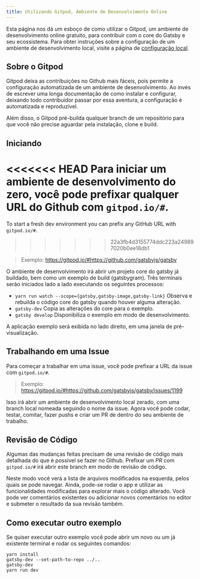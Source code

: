 ```yaml
---
title: Utilizando Gitpod, Ambiente de Desenvolvimento Online
---
```


Esta página nos dá um esboço de como utilizar o Gitpod, um ambiente de desenvolvimento online gratuito, para contribuir com o core do Gatsby e seu ecossistema. Para obter instruções sobre a configuração de um ambiente de desenvolvimento local, visite a página de [configuração local](/contributing/setting-up-your-local-dev-environment/).

## Sobre o Gitpod

Gitpod deixa as contribuições no Github mais fáceis, pois permite a configuração automatizada de um ambiente de desenvolvimento. Ao invés de escrever uma longa
documentação de como instalar e configurar, deixando todo contribuidor passar por essa aventura, a configuração é automatizada e reproduzível.

Além disso, o Gitpod pré-builda qualquer branch de um repositório para que você não precise aguardar pela instalação, clone e build.

## Iniciando

<<<<<<< HEAD
Para iniciar um ambiente de desenvolvimento do zero, você pode prefixar qualquer URL do Github com `gitpod.io/#`.
=======
To start a fresh dev environment you can prefix any GitHub URL with `gitpod.io/#`.
>>>>>>> 22a3fb4d3155774ddc223a249897020b0ee18db1

> Exemplo: https://gitpod.io/#https://github.com/gatsbyjs/gatsby

O ambiente de desenvolvimento irá abrir um projeto core do gatsby já buildado, bem como um exemplo de build (gatsbygram).
Três terminais serão iniciados lado a lado executando os seguintes processos:

- `yarn run watch --scope={gatsby,gatsby-image,gatsby-link}`
  Observa e rebuilda o código core do gatsby quando houver alguma alteração.
- `gatsby-dev`
  Copia as alterações do core para o exemplo.
- `gatsby develop`
  Disponibiliza o exemplo em modo de desenvolvimento.

A aplicação exemplo será exibida no lado direito, em uma janela de pré-visualização.

## Trabalhando em uma Issue

Para começar a trabalhar em uma issue, você pode prefixar a URL da issue com `gitpod.io/#`.

> Exemplo: https://gitpod.io/#https://github.com/gatsbyjs/gatsby/issues/1199

Isso irá abrir um ambiente de desenvolvimento local zerado, com uma branch local nomeada seguindo o nome da issue.
Agora você pode codar, testar, comitar, fazer pushs e criar um PR de dentro do seu ambiente de trabalho.

## Revisão de Código

Algumas das mudanças feitas precisam de uma revisão de código mais detalhada do que é possível se fazer no Github. Prefixar um _PR_ com `gitpod.io/#` irá abrir este branch em modo de revisão de código.

Neste modo você verá a lista de arquivos modificados na esquerda, pelos quais se pode navegar. Ainda, pode-se rodar o app e utilizar as funcionalidades modificadas para explorar mais o código alterado. Você pode ver comentários existentes ou adicionar novos comentários no editor e submeter o resultado da sua revisão também.

## Como executar outro exemplo

Se quiser executar outro exemplo você pode abrir um novo ou um já existente terminal e rodar os seguintes comandos:

```shell
yarn install
gatsby-dev --set-path-to-repo ../..
gatsby-dev
yarn run dev
```
